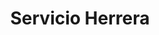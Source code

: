 ---
title: "Servicio Herrera"
url: /ciudad-de-mexico/servicio-herrera/
shop: reparación de automóviles
---